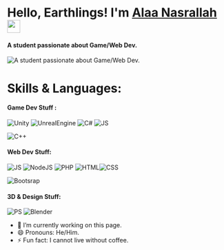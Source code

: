 # Hello, Earthlings! I'm [Alaa Nasrallah](http://example.com)<img src="https://raw.githubusercontent.com/MartinHeinz/MartinHeinz/master/wave.gif" width="30px">

#### A student passionate about Game/Web Dev.
![A student passionate about Game/Web Dev.](https://c.tenor.com/LDuF2jVabwoAAAAC/banner-welcome.gif)

# Skills & Languages:
#### Game Dev Stuff : 
![Unity](https://img.shields.io/badge/Unity-100000?style=for-the-badge&logo=unity&logoColor=white)  ![UnrealEngine](https://img.shields.io/badge/-Unreal%20Engine-313131?style=for-the-badge&logo=unreal-engine&logoColor=white) ![C#](https://img.shields.io/badge/C%23-239120?style=for-the-badge&logo=c-sharp&logoColor=white) ![JS](https://img.shields.io/badge/JavaScript-323330?style=for-the-badge&logo=javascript&logoColor=F7DF1E) 

 ![C++](https://img.shields.io/badge/C%2B%2B-00599C?style=for-the-badge&logo=c%2B%2B&logoColor=white) 

#### Web Dev Stuff: 
![JS](https://img.shields.io/badge/JavaScript-323330?style=for-the-badge&logo=javascript&logoColor=F7DF1E)  ![NodeJS](https://img.shields.io/badge/Node.js-339933?style=for-the-badge&logo=nodedotjs&logoColor=white) ![PHP](https://img.shields.io/badge/PHP-777BB4?style=for-the-badge&logo=php&logoColor=white) ![HTML](https://img.shields.io/badge/HTML5-E34F26?style=for-the-badge&logo=html5&logoColor=white)![CSS](https://img.shields.io/badge/CSS3-1572B6?style=for-the-badge&logo=css3&logoColor=white)

![Bootsrap](https://img.shields.io/badge/Bootstrap-563D7C?style=for-the-badge&logo=bootstrap&logoColor=white) 

#### 3D & Design Stuff: 
![PS](https://img.shields.io/badge/Adobe%20Photoshop-31A8FF?style=for-the-badge&logo=Adobe%20Photoshop&logoColor=black)  ![Blender](https://img.shields.io/badge/blender-%23F5792A.svg?style=for-the-badge&logo=blender&logoColor=white) 


- 🔭 I’m currently working on this page. 
- 😄 Pronouns: He/Him. 
- ⚡ Fun fact: I cannot live without coffee.  
